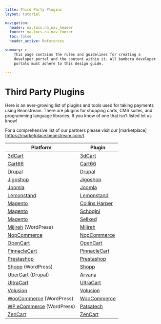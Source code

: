 ```yaml
---
title: Third Party Plugins
layout: tutorial

navigation:
  header: na.tocs.na_nav_header
  footer: na.tocs.na_nav_footer
  toc: false
  header_active: References

summary: >
    This page contains the rules and guidelines for creating a
    developer portal and the content within it. All bambora developer
    portals must adhere to this design guide.

---
```


# Third Party Plugins
Here is an ever-growing list of plugins and tools used for taking payments using Beanstream. There are plugins for shopping carts, CMS suites, and programming language libraries. If you know of one that isn’t listed let us know!

For a comprehensive list of our partners please visit our [marketplace][https://marketplace.beanstream.com/].

| Platform                                | Plugin                                    |
| --------------------------------------- | ----------------------------------------- |
| [3dCart][3dcart]                        | [3dCart][3dcart-3dcart]                   |
| [Cart66][cart66]                        | [Cart66][cart66-cart66]                   |
| [Drupal][drupal]                        | [Drupal][drupal-drupal]                   |
| [Jigoshop][jigoshop]                    | [Jigoshop][jigoshop-jigoshop]             |
| [Joomla][joomla]                        | [Joomla][joomla-joomla]                   |
| [Lemonstand][lemonstand]                | [Lemonstand][lemonstand-lemonstand]       |
| [Magento][magento]                      | [Collins Harper][magento-collinsharper]   |
| [Magento][magento]                      | [Schogini][magento-schogini]              |
| [Magento][magento]                      | [Sellxed][magento-sellxed]                |
| [Mijireh][mijireh] (WordPress)          | [Mijireh][mijireh-mijireh]                |
| [NopCommerce][nopcommerce]              | [NopCommerce][nopcommerce-nopcommerce]    |
| [OpenCart][opencart]                    | [OpenCart][opencart-opencart]             |
| [PinnacleCart][pinnaclecart]            | [PinnacleCart][pinnaclecart-pinnaclecart] |  
| [Prestashop][prestashop]                | [Prestashop][prestashop-prestashop]       |
| [Shopp][shopplugin] (WordPress)         | [Shopp][shopp-shopp]                      |
| [UberCart][ubercart] (Drupal)           | [Arvana][ultracart-arvana]                |
| [UltraCart][ultracart]                  | [UltraCart][ultracart-ultracart]          |
| [Volusion][volusion]                    | [Volusion][volusion-volusion]             |
| [WooCommerce][woocommerce] (WordPress)  | [WooCommerce][woocommerce-woocommerce]    |
| [WP eCommerce][wpecommerce] (WordPress) | [Patsatech][wpecommerce-patsatech]        |
| [ZenCart][zencart]                      | [ZenCart][zencart-zencart]                |

[magento-collinsharper]: http://www.collinsharper.com/magento-beanstream-credit-card-payment-module.html
[magento-schogini]: https://www.magentocommerce.com/magento-connect/beanstream-payment-module.html
[magento-sellxed]: https://www.sellxed.com/shop/en/magento-beanstream-zahlungs-extension.html
[3dcart-3dcart]: https://www.3dcart.com/payment-gateways/beanstream-shopping-cart.htm
[drupal-drupal]: https://www.drupal.org/project/commerce_beanstream/
[volusion-volusion]: https://support.volusion.com/hc/en-us/articles/209641887-How-to-Set-Up-Beanstream
[zencart-zencart]: https://www.zen-cart.com/downloads.php?do=file&id=612
[ultracart-ultracart]: https://www.ultracart.com/resources/integrations/payment/beanstreamgateway/index.html
[lemonstand-lemonstand]: https://github.com/DYE/lemonstand-sandbox/blob/master/modules/shop/payment_types/shop_beanstream_basic_payment.php
[pinnaclecart-pinnaclecart]:https://www.pinnaclecart.com/supported-payment-options/
[woocommerce-woocommerce]: https://docs.woocommerce.com/document/beanstream/
[wpecommerce-patsatech]: https://codecanyon.net/item/beanstream-gateway-for-wp-ecommerce/3514838
[nopcommerce-nopcommerce]: http://www.nopcommerce.com/p/1504/beanstream-payment-module.aspx
[opencart-opencart]: https://www.opencart.com/index.php?route=marketplace/extension/info&extension_id=296
[ultracart-arvana]: https://www.drupal.org/project/uc_beanstream
[prestashop-prestashop]: https://addons.prestashop.com/en/search?id_category=0&search_query=beanstream
[joomla-joomla]: https://extensions.joomla.org/extension/payment-processor-beanstream/
[cart66-cart66]: https://cart66.com/features/
[mijireh-mijireh]: http://www.mijireh.com/docs/payment-gateways/
[jigoshop-jigoshop]: https://www.jigoshop.com/product/beanstream-payment-gateway/
[shopp-shopp]: https://shopplugin.net/features/payment-systems/

[magento]: https://magento.com/
[3dcart]: https://www.3dcart.com/
[drupal]: https://www.drupal.org/
[volusion]: https://www.volusion.com/
[zencart]: https://www.zen-cart.com/
[lemonstand]: https://lemonstand.com/
[ultracart]: https://www.ultracart.com/
[pinnaclecart]: https://www.pinnaclecart.com/
[woocommerce]: https://woocommerce.com/
[wpecommerce]: https://wpecommerce.org/
[nopcommerce]: http://www.nopcommerce.com/
[opencart]: https://www.opencart.com/
[ubercart]: http://www.ubercart.org/
[prestashop]: https://www.prestashop.com/en/
[joomla]: https://www.joomla.org/
[cart66]: https://cart66.com/
[mijireh]: http://www.mijireh.com/
[jigoshop]: https://www.jigoshop.com/
[shopplugin]: https://shopplugin.net/
